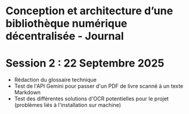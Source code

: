# Conception et architecture d’une bibliothèque numérique décentralisée - Journal 

# Session 2 : 22 Septembre 2025
* Rédaction du glossaire technique 
* Test de l'API Gemini pour passer d'un PDF de livre scanné à un texte Markdown
* Test des différentes solutions d'OCR potentielles pour le projet (problèmes liés à l'installation sur machine)
